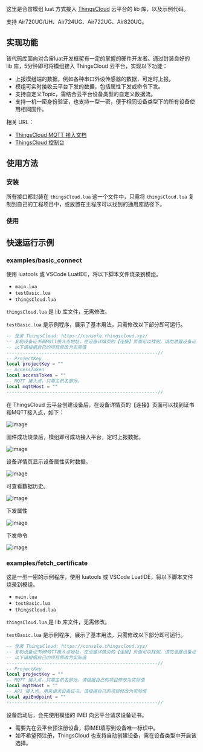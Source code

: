 这里是合宙模组 luat 方式接入 [ThingsCloud](https://www.thingscloud.xyz/) 云平台的 lib 库，以及示例代码。

支持 Air720UG/UH、Air724UG、Air722UG、Air820UG。

## 实现功能

该代码库面向对合宙luat开发框架有一定的掌握的硬件开发者。通过封装良好的 lib 库，5分钟即可将模组接入 ThingsCloud 云平台，实现以下功能：

- 上报模组端的数据，例如各种串口外设传感器的数据，可定时上报。
- 模组可实时接收云平台下发的数据，包括属性下发或命令下发。
- 支持自定义Topic，需结合云平台设备类型的自定义数据流。
- 支持一机一密身份验证，也支持一型一密，便于相同设备类型下的所有设备使用相同固件。

相关 URL：
- [ThingsCloud MQTT 接入文档](https://docs.thingscloud.xyz/guide/connect-device/mqtt.html)
- [ThingsCloud 控制台](https://www.thingscloud.xyz/)

## 使用方法

### 安装

所有接口都封装在 `thingsCloud.lua` 这一个文件中，只需将 `thingsCloud.lua` 复制到自己的工程项目中，或放置在主程序可以找到的通用库路径下。

### 使用

## 快速运行示例

### examples/basic_connect

使用 luatools 或 VSCode LuatIDE，将以下脚本文件烧录到模组。

- `main.lua`
- `testBasic.lua` 
- `thingsCloud.lua`

`thingsCloud.lua` 是 lib 库文件，无需修改。

`testBasic.lua` 是示例程序，展示了基本用法，只需修改以下部分即可运行。

```lua
-- 登录 ThingsCloud: https://console.thingscloud.xyz/
-- 复制设备证书和MQTT接入点地址，在设备详情页的【连接】页面可以找到。请勿泄露设备证书。
-- 以下请根据自己的项目修改为实际值
--------------------------------------------------------//
-- ProjectKey
local projectKey = ""
-- AccessToken
local accessToken = ""
-- MQTT 接入点，只需主机名部分。
local mqttHost = ""
--------------------------------------------------------//
```

在 ThingsCloud 云平台创建设备后，在设备详情页的【连接】页面可以找到证书和MQTT接入点，如下：

![image](https://user-images.githubusercontent.com/97299260/148683169-b5ef8f41-0960-4298-8269-2b792179e8f2.png)

固件成功烧录后，模组即可成功接入平台，定时上报数据。

![image](https://user-images.githubusercontent.com/97299260/148683283-a25871b7-b7b7-4e88-9767-e863240aaa2c.png)

设备详情页显示设备属性实时数据。

![image](https://user-images.githubusercontent.com/97299260/148683057-797cc9dd-f7cd-4948-9b43-f03d944c0555.png)

可查看数据历史。

![image](https://user-images.githubusercontent.com/97299260/148683088-ae05c067-7700-4429-bed2-a8aef656518c.png)

下发属性

![image](https://user-images.githubusercontent.com/97299260/148683107-c6b0aff6-d5b1-4424-98cf-c4d7bdf3695f.png)

下发命令

![image](https://user-images.githubusercontent.com/97299260/148683123-487cdfc8-9615-42c7-a5b6-b18e936b94fc.png)

### examples/fetch_certificate

这是一型一密的示例程序，使用 luatools 或 VSCode LuatIDE，将以下脚本文件烧录到模组。

- `main.lua`
- `testBasic.lua` 
- `thingsCloud.lua`

`thingsCloud.lua` 是 lib 库文件，无需修改。

`testBasic.lua` 是示例程序，展示了基本用法，只需修改以下部分即可运行。

```lua
-- 登录 ThingsCloud: https://console.thingscloud.xyz/
-- 复制设备证书和MQTT接入点地址，在设备详情页的【连接】页面可以找到。请勿泄露设备证书。
-- 以下请根据自己的项目修改为实际值
--------------------------------------------------------//
-- ProjectKey
local projectKey = ""
-- MQTT 接入点，只需主机名部分。请根据自己的项目修改为实际值
local mqttHost = ""
-- API 接入点，用来请求设备证书。请根据自己的项目修改为实际值
local apiEndpoint = ""
--------------------------------------------------------//

```

设备启动后，会先使用模组的 IMEI 向云平台请求设备证书。

- 需要先在云平台预注册设备，将IMEI填写到设备唯一标识中。
- 如不希望预注册，ThingsCloud 也支持自动创建设备，需在设备类型中开启该选择。